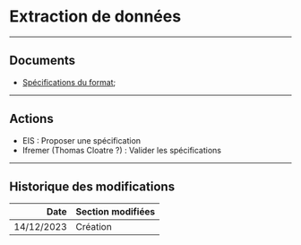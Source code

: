 # Extraction de données

---
## Documents

- [Spécifications du format](/projects/obsvente/spe/extraction-format.md);

---
## Actions

- EIS : Proposer une spécification 
- Ifremer (Thomas Cloatre ?) : Valider les spécifications

---
## Historique des modifications

|       Date | Section modifiées                                                  |
|-----------:|--------------------------------------------------------------------|
| 14/12/2023 | Création                                                           |
